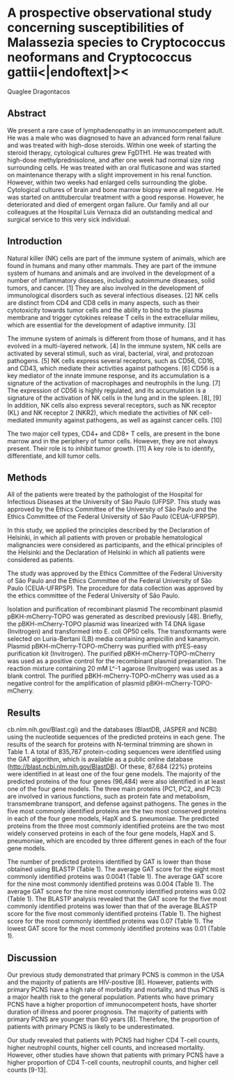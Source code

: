# A prospective observational study concerning susceptibilities of Malassezia species to Cryptococcus neoformans and Cryptococcus gattii<|endoftext|><
Quaglee Dragontacos


## Abstract
We present a rare case of lymphadenopathy in an immunocompetent adult. He was a male who was diagnosed to have an advanced form renal failure and was treated with high-dose steroids. Within one week of starting the steroid therapy, cytological cultures grew FgDTH1. He was treated with high-dose methylprednisolone, and after one week had normal size ring surrounding cells. He was treated with an oral fluticasone and was started on maintenance therapy with a slight improvement in his renal function. However, within two weeks had enlarged cells surrounding the globe. Cytological cultures of brain and bone marrow biopsy were all negative. He was started on antitubercular treatment with a good response. However, he deteriorated and died of emergent organ failure. Our family and all our colleagues at the Hospital Luis Vernaza did an outstanding medical and surgical service to this very sick individual.


## Introduction
Natural killer (NK) cells are part of the immune system of animals, which are found in humans and many other mammals. They are part of the immune system of humans and animals and are involved in the development of a number of inflammatory diseases, including autoimmune diseases, solid tumors, and cancer. [1] They are also involved in the development of immunological disorders such as several infectious diseases. [2] NK cells are distinct from CD4 and CD8 cells in many aspects, such as their cytotoxicity towards tumor cells and the ability to bind to the plasma membrane and trigger cytokines release T cells in the extracellular milieu, which are essential for the development of adaptive immunity. [3]

The immune system of animals is different from those of humans, and it has evolved in a multi-layered network. [4] In the immune system, NK cells are activated by several stimuli, such as viral, bacterial, viral, and protozoan pathogens. [5] NK cells express several receptors, such as CD56, CD16, and CD43, which mediate their activities against pathogens. [6] CD56 is a key mediator of the innate immune response, and its accumulation is a signature of the activation of macrophages and neutrophils in the lung. [7] The expression of CD56 is highly regulated, and its accumulation is a signature of the activation of NK cells in the lung and in the spleen. [8], [9] In addition, NK cells also express several receptors, such as NK receptor (KL) and NK receptor 2 (NKR2), which mediate the activities of NK cell-mediated immunity against pathogens, as well as against cancer cells. [10]

The two major cell types, CD4+ and CD8+ T cells, are present in the bone marrow and in the periphery of tumor cells. However, they are not always present. Their role is to inhibit tumor growth. [11] A key role is to identify, differentiate, and kill tumor cells.


## Methods
All of the patients were treated by the pathologist of the Hospital for Infectious Diseases at the University of São Paulo (UFPSP. This study was approved by the Ethics Committee of the University of São Paulo and the Ethics Committee of the Federal University of São Paulo (CEUA-UFRPSP).

In this study, we applied the principles described by the Declaration of Helsinki, in which all patients with proven or probable hematological malignancies were considered as participants, and the ethical principles of the Helsinki and the Declaration of Helsinki in which all patients were considered as patients.

The study was approved by the Ethics Committee of the Federal University of São Paulo and the Ethics Committee of the Federal University of São Paulo (CEUA-UFRPSP). The procedure for data collection was approved by the ethics committee of the Federal University of São Paulo.

Isolation and purification of recombinant plasmid
The recombinant plasmid pBKH-mCherry-TOPO was generated as described previously [48]. Briefly, the pBKH-mCherry-TOPO plasmid was linearized with T4 DNA ligase (Invitrogen) and transformed into E. coli OP50 cells. The transformants were selected on Luria-Bertani (LB) media containing ampicillin and kanamycin. Plasmid pBKH-mCherry-TOPO-mCherry was purified with pYES-easy purification kit (Invitrogen). The purified pBKH-mCherry-TOPO-mCherry was used as a positive control for the recombinant plasmid preparation. The reaction mixture containing 20 mM L^-1 agarose (Invitrogen) was used as a blank control. The purified pBKH-mCherry-TOPO-mCherry was used as a negative control for the amplification of plasmid pBKH-mCherry-TOPO-mCherry.


## Results
cb.nlm.nih.gov/Blast.cgi) and the databases (BlastDB, JASPER and NCBI) using the nucleotide sequences of the predicted proteins in each gene. The results of the search for proteins with N-terminal trimming are shown in Table 1. A total of 835,767 protein-coding sequences were identified using the GAT algorithm, which is available as a public online database (http://blast.ncbi.nlm.nih.gov/BlastDB). Of these, 87,684 (22%) proteins were identified in at least one of the four gene models. The majority of the predicted proteins of the four genes (96,484) were also identified in at least one of the four gene models. The three main proteins (PC1, PC2, and PC3) are involved in various functions, such as protein fate and metabolism, transmembrane transport, and defense against pathogens. The genes in the five most commonly identified proteins are the two most conserved proteins in each of the four gene models, HapX and S. pneumoniae. The predicted proteins from the three most commonly identified proteins are the two most widely conserved proteins in each of the four gene models, HapX and S. pneumoniae, which are encoded by three different genes in each of the four gene models.

The number of predicted proteins identified by GAT is lower than those obtained using BLASTP (Table 1). The average GAT score for the eight most commonly identified proteins was 0.0041 (Table 1). The average GAT score for the nine most commonly identified proteins was 0.004 (Table 1). The average GAT score for the nine most commonly identified proteins was 0.02 (Table 1). The BLASTP analysis revealed that the GAT score for the five most commonly identified proteins was lower than that of the average BLASTP score for the five most commonly identified proteins (Table 1). The highest score for the most commonly identified proteins was 0.07 (Table 1). The lowest GAT score for the most commonly identified proteins was 0.01 (Table 1).


## Discussion
Our previous study demonstrated that primary PCNS is common in the USA and the majority of patients are HIV-positive [8]. However, patients with primary PCNS have a high rate of morbidity and mortality, and thus PCNS is a major health risk to the general population. Patients who have primary PCNS have a higher proportion of immunocompetent hosts, have shorter duration of illness and poorer prognosis. The majority of patients with primary PCNS are younger than 60 years [8]. Therefore, the proportion of patients with primary PCNS is likely to be underestimated.

Our study revealed that patients with PCNS had higher CD4 T-cell counts, higher neutrophil counts, higher cell counts, and increased mortality. However, other studies have shown that patients with primary PCNS have a higher proportion of CD4 T-cell counts, neutrophil counts, and higher cell counts [9-13].
